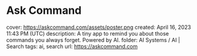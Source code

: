 # Ask Command

cover: https://askcommand.com/assets/poster.png
created: April 16, 2023 11:43 PM (UTC)
description: A tiny app to remind you about those commands you always forget. Powered by AI.
folder: AI Systems / AI | Search
tags: ai, search
url: https://askcommand.com